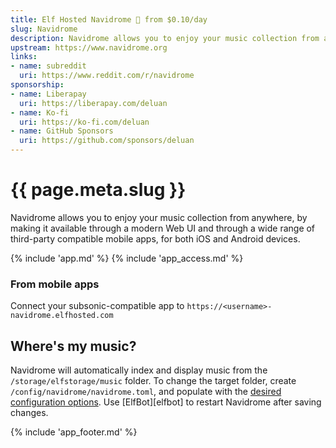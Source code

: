 ```yaml
---
title: Elf Hosted Navidrome 🧝 from $0.10/day
slug: Navidrome
description: Navidrome allows you to enjoy your music collection from anywhere, by making it available through a modern Web UI and through a wide range of third-party compatible mobile apps, for both iOS and Android devices
upstream: https://www.navidrome.org
links:
- name: subreddit
  uri: https://www.reddit.com/r/navidrome
sponsorship:
- name: Liberapay
  uri: https://liberapay.com/deluan
- name: Ko-fi
  uri: https://ko-fi.com/deluan
- name: GitHub Sponsors
  uri: https://github.com/sponsors/deluan
---
```


# {{ page.meta.slug }}

Navidrome allows you to enjoy your music collection from anywhere, by making it available through a modern Web UI and through a wide range of third-party compatible mobile apps, for both iOS and Android devices.

{% include 'app.md' %}
{% include 'app_access.md' %}

### From mobile apps

Connect your subsonic-compatible app to `https://<username>-navidrome.elfhosted.com`

## Where's my music?

Navidrome will automatically index and display music from the `/storage/elfstorage/music` folder. To change the target folder, create `/config/navidrome/navidrome.toml`, and populate with the [desired configuration options](https://www.navidrome.org/docs/usage/configuration-options/#basic-configuration). Use [ElfBot][elfbot] to restart Navidrome after saving changes.

{% include 'app_footer.md' %}